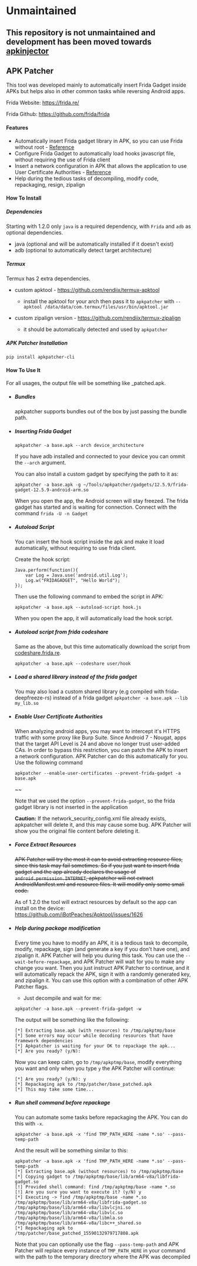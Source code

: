 # Unmaintained
## This repository is not unmaintained and development has been moved towards [apkinjector](https://github.com/nitanmarcel/apkinjector)


## APK Patcher

This tool was developed mainly to automatically insert Frida Gadget inside APKs but helps also in other common tasks while reversing Android apps.

Frida Website: https://frida.re/

Frida Github: https://github.com/frida/frida


#### Features
- Automatically insert Frida gadget library in APK, so you can use Frida without root - [Reference](https://frida.re/docs/gadget/)
- Configure Frida Gadget to automatically load hooks javascript file, without requiring the use of Frida client
- Insert a network configuration in APK that allows the application to use User Certificate Authorities - [Reference](https://android-developers.googleblog.com/2016/07/changes-to-trusted-certificate.html)
- Help during the tedious tasks of decompiling, modify code, repackaging, resign, zipalign

#### How To Install
##### Dependencies
Starting with 1.2.0 only `java` is a required dependency, with `Frida` and `adb` as optional dependencies.

- java (optional and will be automatically installed if it doesn't exist)
- adb (optional to automatically detect target architecture)

##### Termux

 Termux has 2 extra dependencies.

 - custom apktool - https://github.com/rendiix/termux-apktool
    - install the apktool for your arch then pass it to `apkpatcher` with `--apktool /data/data/com.termux/files/usr/bin/apktool.jar`
 
 - custom zipalign version - https://github.com/rendiix/termux-zipalign
    - it should be automatically detected and used by `apkpatcher`
  

##### APK Patcher Installation
`pip install apkpatcher-cli`

#### How To Use It
For all usages, the output file will be something like <apkname>_patched.apk.

- ##### Bundles
  apkpatcher supports bundles out of the box by just passing the bundle path.

- ##### Inserting Frida Gadget
  ```
  apkpatcher -a base.apk --arch device_architecture
  ```

  If you have adb installed and connected to your device you can ommit the `--arch` argument.

  You can also install a custom gadget by specifying the path to it as:
  ```
  apkpatcher -a base.apk -g ~/Tools/apkpatcher/gadgets/12.5.9/frida-gadget-12.5.9-android-arm.so
  ```

  When you open the app, the Android screen will stay freezed. The frida gadget has started and is waiting for connection. Connect with the command `frida -U -n Gadget`

- ##### Autoload Script
  You can insert the hook script inside the apk and make it load automatically, without requiring to use frida client.
  
  Create the hook script:
  ```
  Java.perform(function(){
      var Log = Java.use('android.util.Log');
      Log.w("FRIDAGADGET", "Hello World");
  });
  ```

  Then use the following command to embed the script in APK:
  ```
  apkpatcher -a base.apk --autoload-script hook.js
  ```

  When you open the app, it will automatically load the hook script.

- ##### Autoload script from frida codeshare
  Same as the above, but this time automatically download the script from [codeshare.frida.re](https://codeshare.frida.re).

  ```
  apkpatcher -a base.apk --codeshare user/hook
  ```

- ##### Load a shared library instead of the frida gadget
  You may also load a custom shared library (e.g compiled with frida-deepfreeze-rs) instead of a frida gadget
  `apkpatcher -a base.apk --lib my_lib.so`

- ##### Enable User Certificate Authorities
  When analyzing android apps, you may want to intercept it's HTTPS traffic with some proxy like Burp Suite. Since Android 7 - Nougat, apps that the target API Level is 24 and above no longer trust user-added CAs. In order to bypass this restriction, you can patch the APK to insert a network configuration. APK Patcher can do this automatically for you. Use the following command

  ```
  apkpatcher --enable-user-certificates --prevent-frida-gadget -a base.apk
  ```
  ~~

  Note that we used the option `--prevent-frida-gadget`, so the frida gadget library is not inserted in the application

  **Caution:** If the network_security_config.xml file already exists, apkpatcher will delete it, and this may cause some bug. APK Patcher will show you the original file content before deleting it.

- ##### Force Extract Resources
  ~~APK Patcher will try the most it can to avoid extracting resource files, since this task may fail sometimes. So if you just want to insert frida gadget and the app already declares the usage of `android.permission.INTERNET`, apkpatcher will not extract AndroidManifest.xml and resource files. It will modify only some smali code.~~
  
  As of 1.2.0 the tool will extract resources by default so the app can install on the device: https://github.com/iBotPeaches/Apktool/issues/1626

- ##### Help during package modification
  Every time you have to modify an APK, it is a tedious task to decompile, modify, repackage, sign (and generate a key if you don't have one), and zipalign it. APK Patcher will help you during this task. You can use the `--wait-before-repackage`, and APK Patcher will wait for you to make any change you want. Then you just instruct APK Patcher to continue, and it will automatically repack the APK, sign it with a randomly generated key, and zipalign it. You can use this option with a combination of other APK Patcher flags.

  - Just decompile and wait for me:
  ```
  apkpatcher -a base.apk --prevent-frida-gadget -w
  ```
  The output will be something like the following:
  ```
  [*] Extracting base.apk (with resources) to /tmp/apkptmp/base
  [*] Some errors may occur while decoding resources that have framework dependencies
  [*] Apkpatcher is waiting for your OK to repackage the apk...
  [*] Are you ready? (y/N):
  ```
  Now you can keep calm, go to `/tmp/apkptmp/base`, modify everything you want and only when you type `y` the APK Patcher will continue:
  ```
  [*] Are you ready? (y/N): y
  [*] Repackaging apk to /tmp/patcher/base_patched.apk
  [*] This may take some time...
  ```
  
- ##### Run shell command before repackage
  You can automate some tasks before repackaging the APK. You can do this with `-x`.
  ```
  apkpatcher -a base.apk -x 'find TMP_PATH_HERE -name *.so' --pass-temp-path
  ```
  And the result will be something similar to this:
  ```
  apkpatcher -a base.apk -x 'find TMP_PATH_HERE -name *.so' --pass-temp-path
  [*] Extracting base.apk (without resources) to /tmp/apkptmp/base
  [*] Copying gadget to /tmp/apkptmp/base/lib/arm64-v8a/libfrida-gadget.so
  [!] Provided shell command: find /tmp/apkptmp/base -name *.so
  [!] Are you sure you want to execute it? (y/N) y
  [*] Executing -> find /tmp/apkptmp/base -name *.so
  /tmp/apkptmp/base/lib/arm64-v8a/libfrida-gadget.so
  /tmp/apkptmp/base/lib/arm64-v8a/libvlcjni.so
  /tmp/apkptmp/base/lib/arm64-v8a/libvlc.so
  /tmp/apkptmp/base/lib/arm64-v8a/libmla.so
  /tmp/apkptmp/base/lib/arm64-v8a/libc++_shared.so
  [*] Repackaging apk to /tmp/patcher/base_patched_15590132979717808.apk
  ```
  Note that you can optionally use the flag `--pass-temp-path` and APK Patcher will replace every instance of `TMP_PATH_HERE` in your command with the path to the temporary directory where the APK was decompiled

